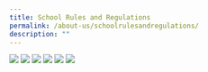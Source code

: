 ```yaml
---
title: School Rules and Regulations
permalink: /about-us/schoolrulesandregulations/
description: ""
---
```

![](/images/School%20Rules%20and%20Regulations_Page_1.jpg)
![](/images/School%20Rules%20and%20Regulations_Page_2.jpg)
![](/images/School%20Rules%20and%20Regulations_Page_3.jpg)
![](/images/School%20Rules%20and%20Regulations_Page_4.jpg)
![](/images/School%20Rules%20and%20Regulations_Page_5.jpg)
![](/images/School%20Rules%20and%20Regulations_Page_6.jpg)
